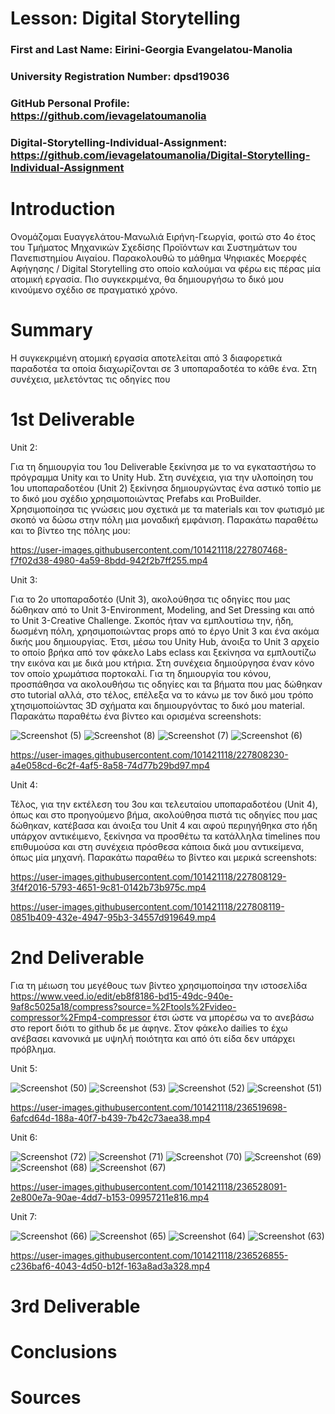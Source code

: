 # Lesson: Digital Storytelling

### First and Last Name: Eirini-Georgia Evangelatou-Manolia
### University Registration Number: dpsd19036
### GitHub Personal Profile: https://github.com/ievagelatoumanolia
### Digital-Storytelling-Individual-Assignment: https://github.com/ievagelatoumanolia/Digital-Storytelling-Individual-Assignment

# Introduction

Ονομάζομαι Ευαγγελάτου-Μανωλιά Ειρήνη-Γεωργία, φοιτώ στο 4ο έτος του Τμήματος Μηχανικών Σχεδίσης Προϊόντων και Συστημάτων του Πανεπιστημίου Αιγαίου. Παρακολουθώ το μάθημα Ψηφιακές Μοερφές Αφήγησης /  Digital Storytelling στο οποίο καλούμαι να φέρω εις πέρας μία ατομική εργασία. Πιο συγκεκριμένα, θα δημιουργήσω το δικό μου κινούμενο σχέδιο σε πραγματικό χρόνο.


# Summary

Η συγκεκριμένη ατομική εργασία αποτελείται από 3 διαφορετικά παραδοτέα τα οποία διαχωρίζονται σε 3 υποπαραδοτέα το κάθε ένα. Στη συνέχεια, μελετόντας τις οδηγίες που 


# 1st Deliverable

Unit 2:

Για τη δημιουργία του 1ου Deliverable ξεκίνησα με το να εγκαταστήσω το πρόγραμμα Unity και το Unity Hub. Στη συνέχεια, για την υλοποίηση του 1ου υποπαραδοτέου (Unit 2) ξεκίνησα δημιουργώντας ένα αστικό τοπίο με το δικό μου σχέδιο χρησιμοποιώντας Prefabs και ProBuilder. Χρησιμοποίησα τις γνώσεις μου σχετικά με τα materials και τον φωτισμό με σκοπό να δώσω στην πόλη μια μοναδική εμφάνιση. Παρακάτω παραθέτω και το βίντεο της πόλης μου:

https://user-images.githubusercontent.com/101421118/227807468-f7f02d38-4980-4a59-8bdd-942f2b7ff255.mp4


Unit 3:

Για το 2ο υποπαραδοτέο (Unit 3), ακολούθησα τις οδηγίες που μας δώθηκαν από το Unit 3-Environment, Modeling, and Set Dressing και από το Unit 3-Creative Challenge. Σκοπός ήταν να εμπλουτίσω την, ήδη, δωσμένη πόλη, χρησιμοποιώντας props από το έργο Unit 3 και ένα ακόμα δικής μου δημιουργίας. Έτσι, μέσω του Unity Hub, άνοιξα το Unit 3 αρχείο το οποίο βρήκα από τον φάκελο Labs eclass και ξεκίνησα να εμπλουτίζω την εικόνα και με δικά μου κτήρια. Στη συνέχεια δημιούργησα έναν κόνο τον οποίο χρωμάτισα πορτοκαλί. Για τη δημιουργία του κόνου, προσπάθησα να ακολουθήσω τις οδηγίες και τα βήματα που μας δώθηκαν στο tutorial αλλά, στο τέλος, επέλεξα να το κάνω με τον δικό μου τρόπο χτησιμοποίώντας 3D σχήματα και δημιουργόντας το δικό μου material. 
Παρακάτω παραθέτω ένα βίντεο και ορισμένα screenshots:

![Screenshot (5)](https://user-images.githubusercontent.com/101421118/227807927-b56635ff-4061-4eb5-8003-9ab83f617efa.png)
![Screenshot (8)](https://user-images.githubusercontent.com/101421118/227807930-350d0c83-ef6e-4865-a16b-d892a81152ac.png)
![Screenshot (7)](https://user-images.githubusercontent.com/101421118/227807933-e41674da-cdee-4cb9-9d54-036751ce90b9.png)
![Screenshot (6)](https://user-images.githubusercontent.com/101421118/227807940-466d7613-e12a-4ad8-91ef-52db81722957.png)

https://user-images.githubusercontent.com/101421118/227808230-a4e058cd-6c2f-4af5-8a58-74d77b29bd97.mp4


Unit 4:

Τέλος, για την εκτέλεση του 3ου και τελευταίου υποπαραδοτέου (Unit 4), όπως και στο προηγούμενο βήμα, ακολούθησα πιστά τις οδηγίες που μας δώθηκαν, κατέβασα και άνοιξα του Unit 4 και αφού περιηγήθηκα στο ήδη υπάρχον αντικέιμενο, ξεκίνησα να προσθέτω τα κατάλληλα timelines που επιθυμούσα και στη συνέχεια πρόσθεσα κάποια δικά μου αντικείμενα, όπως μία μηχανή. 
Παρακάτω παραθέω το βίντεο και μερικά screenshots:

https://user-images.githubusercontent.com/101421118/227808129-3f4f2016-5793-4651-9c81-0142b73b975c.mp4

https://user-images.githubusercontent.com/101421118/227808119-0851b409-432e-4947-95b3-34557d919649.mp4


# 2nd Deliverable

Για τη μέιωση του μεγέθους των βίντεο χρησιμοποίησα την ιστοσελίδα https://www.veed.io/edit/eb8f8186-bd15-49dc-940e-9af8c5025a18/compress?source=%2Ftools%2Fvideo-compressor%2Fmp4-compressor έτσι ώστε να μπορέσω να το ανεβάσω στο report διότι το github δε με άφηνε. Στον φάκελο dailies το έχω ανέβασει κανονικά με υψηλή ποιότητα και από ότι είδα δεν υπάρχει πρόβλημα. 


Unit 5:

![Screenshot (50)](https://user-images.githubusercontent.com/101421118/236517270-fdb256c1-f6da-4be3-b0f9-4fe60031021e.png)
![Screenshot (53)](https://user-images.githubusercontent.com/101421118/236517292-b9b6b2b0-e720-4a72-be58-2453fafed75e.png)
![Screenshot (52)](https://user-images.githubusercontent.com/101421118/236517334-f8747eb8-d66e-4c5d-b47a-67d39175c1da.png)
![Screenshot (51)](https://user-images.githubusercontent.com/101421118/236517355-097a5968-a84d-4533-b3fe-89e6697fd502.png)

https://user-images.githubusercontent.com/101421118/236519698-6afcd64d-188a-40f7-b439-7b42c73aea38.mp4


Unit 6:

![Screenshot (72)](https://user-images.githubusercontent.com/101421118/236527625-53e6681d-7252-4c05-a5c3-d2d0758b802e.png)
![Screenshot (71)](https://user-images.githubusercontent.com/101421118/236527635-94e4d9f3-75ac-4a9f-bcec-6ef3704dbc27.png)
![Screenshot (70)](https://user-images.githubusercontent.com/101421118/236527649-cdf23675-5ce1-4f8d-8865-3ac876d7f713.png)
![Screenshot (69)](https://user-images.githubusercontent.com/101421118/236527669-20b123d3-8259-454a-85ef-4386d4489f91.png)
![Screenshot (68)](https://user-images.githubusercontent.com/101421118/236527677-2e18a041-e845-460e-98f8-862a079ead25.png)
![Screenshot (67)](https://user-images.githubusercontent.com/101421118/236527694-62bb3cfe-3b04-4bf0-8a97-2516406d4bba.png)

https://user-images.githubusercontent.com/101421118/236528091-2e800e7a-90ae-4dd7-b153-09957211e816.mp4


Unit 7:

![Screenshot (66)](https://user-images.githubusercontent.com/101421118/236526232-6424698b-8533-41e0-be2e-9706f9d5b93f.png)
![Screenshot (65)](https://user-images.githubusercontent.com/101421118/236526250-81efff36-5387-4ef2-9bdc-6f238715fb93.png)
![Screenshot (64)](https://user-images.githubusercontent.com/101421118/236526262-981e06a7-9f11-41c9-b68f-1ef17c8d1f98.png)
![Screenshot (63)](https://user-images.githubusercontent.com/101421118/236526274-cfa8b474-0fd9-4d32-9cde-6959798bff72.png)

https://user-images.githubusercontent.com/101421118/236526855-c236baf6-4043-4d50-b12f-163a8ad3a328.mp4


# 3rd Deliverable 


# Conclusions


# Sources
